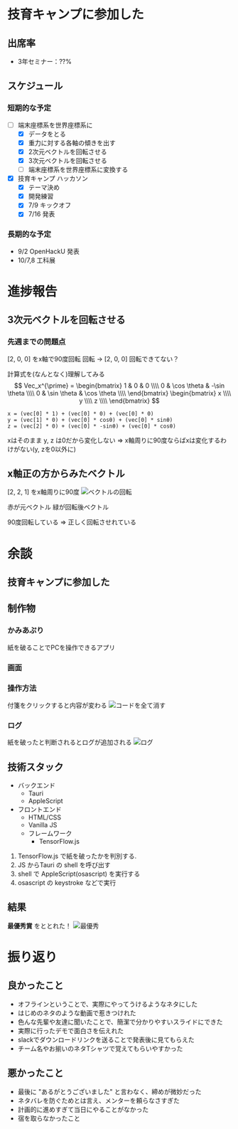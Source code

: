 # 技育キャンプに参加した

## 出席率
- 3年セミナー：??%

## スケジュール
### 短期的な予定
- [ ] 端末座標系を世界座標系に
  - [x] データをとる
  - [x] 重力に対する各軸の傾きを出す
  - [x] 2次元ベクトルを回転させる
  - [x] 3次元ベクトルを回転させる
  - [ ] 端末座標系を世界座標系に変換する
- [x] 技育キャンプ ハッカソン
  - [x] テーマ決め
  - [x] 開発練習
  - [x] 7/9 キックオフ
  - [x] 7/16 発表

### 長期的な予定
- 9/2 OpenHackU 発表
- 10/7,8 工科展

# 進捗報告
## 3次元ベクトルを回転させる
### 先週までの問題点
[2, 0, 0] をx軸で90度回転 回転 → [2, 0, 0]
回転できてない？

計算式を(なんとなく)理解してみる
$$
Vec_x^{\prime} =
\begin{bmatrix}
  1 & 0 & 0 \\\\
  0 & \cos \theta & -\sin \theta \\\\
  0 & \sin \theta & \cos \theta \\\\
\end{bmatrix}
\begin{bmatrix}
  x \\\\
  y \\\\
  z \\\\
\end{bmatrix}
$$

```
x = (vec[0] * 1) + (vec[0] * 0) + (vec[0] * 0)
y = (vec[1] * 0) + (vec[0] * cosθ) + (vec[0] * sinθ)
z = (vec[2] * 0) + (vec[0] * -sinθ) + (vec[0] * cosθ)
```
xはそのまま y, z は0だから変化しない
=> x軸周りに90度ならばxは変化するわけがない(y, zを0以外に) 

## x軸正の方からみたベクトル
[2, 2, 1] をx軸周りに90度
![ベクトルの回転](./images/output_3.png)

赤が元ベクトル
緑が回転後ベクトル

90度回転している
=> 正しく回転させれている


# 余談
## 技育キャンプに参加した
## 制作物
### かみあぷり
紙を破ることでPCを操作できるアプリ

### 画面


### 操作方法
付箋をクリックすると内容が変わる
![コードを全て消す](images/paper_app-1.png)

### ログ
紙を破ったと判断されるとログが追加される
![ログ](images/paper_app-3.png)

## 技術スタック
- バックエンド
    - Tauri
    - AppleScript
- フロントエンド
   - HTML/CSS
    - Vanilla JS
    - フレームワーク
        - TensorFlow.js

1. TensorFlow.js で紙を破ったかを判別する.  
2. JS からTauri の shell を呼び出す
3. shell で AppleScript(osascript) を実行する
4. osascript の keystroke などで実行

## 結果
**最優秀賞** をととれた！
![最優秀](images/saiyusyu.jpg)

# 振り返り
## 良かったこと
- オフラインということで、実際にやってうけるようなネタにした
- はじめのネタのような動画で惹きつけれた
- 色んな先輩や友達に聞いたことで、簡潔で分かりやすいスライドにできた
- 実際に行ったデモで面白さを伝えれた
- slackでダウンロードリンクを送ることで発表後に見てもらえた
- チーム名やお揃いのネタTシャツで覚えてもらいやすかった

## 悪かったこと
- 最後に "あるがとうございました" と言わなく、締めが微妙だった
- ネタバレを防ぐためとは言え、メンターを頼らなさすぎた
- 計画的に進めすぎて当日にやることがなかった
- 宿を取らなかったこと